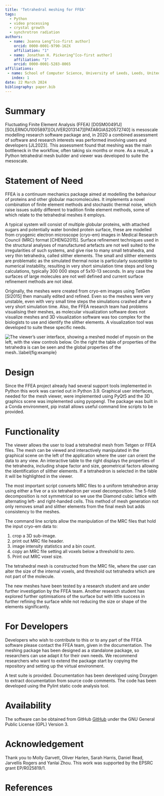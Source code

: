 ```yaml
---
title: 'Tetrahedral meshing for FFEA'
tags:
  - Python
  - video processing
  - crystal growth
  - synchrotron radiation
authors:
  - name: Joanna Leng^[co-first author]
    orcid: 0000-0001-9790-162X
    affiliation: "1"
  - name: Jonathan H. Pickering^[co-first author]
    affiliation: "1"
    orcid: 0000-0001-5283-8065
affiliations:
 - name: School of Computer Science, University of Leeds, Leeds, United Kingdom
   index: 1
date: 22 March 2024
bibliography: paper.bib
---
```


# Summary

Fluctuating Finite Element Analysis (FFEA) [D0SM00491J][SOLERNOU1005897][OLIVER2013147][PATARGIAS20572740] is mesoscale modelling research software package and, in 2020 a combined assessment of software and research interests was performed involving users and developers [JL2023].  This assessment found that meshing was the main bottleneck in the workflow, often taking six months or more. As a result, a Python tetrahedral mesh builder and viewer was developed to suite the mesoscale.

# Statement of Need

FFEA is a continuum mechanics package aimed at modelling the behaviour of proteins and other globular macromolecules. It implements a novel combination of finite element methods and stochastic thermal noise, which raise issues subtly different to tradition finite element methods, some of which relate to the tetrahedral meshes it employs.

A typical system will consist of multiple globular proteins, with attached sugars and potentially water bonded protein surface, these are modelled from cryogenic electron microscope (cryo-em) images in Medical Research Council (MRC) format [CHENG2015]. Surface refinement techniques used in the structural analyses of manufactured artefacts are not well suited to the irregularities of such systems, and give rise to many small tetrahedra, and very thin tetrahedra, called slither elements. The small and slither elements are problematic as the simulated thermal noise is particularly susceptible to numerical instability, resulting in very short simulation time steps and long calculations, typically 300 000 steps of 5x10-13 seconds. In any case the surfaces of large molecules are not well defined and current surface refinement methods are not ideal.

Originally, the meshes were created from cryo-em images using TetGen [SI2015] then manually edited and refined. Even so the meshes were very unstable, even with very small time steps the simulations crashed after a very short simulation time.  Also, the FFEA research team had problems visualising their meshes, as molecular visualization software does not visualize meshes and 3D visualization software was too complex for the biologists to use and identify the slither elements. A visualization tool was developed to suite these specific needs.

![The viewer’s user interface, showing a meshed model of myosin on the left, with the view controls below. On the right the table of properties of the tetrahedra is can be seen and the global properties of the mesh..\label{fig:example}](images/??)

# Design

Since the FFEA project already had several support tools implemented in Python this work was carried out in Python 3.9.  Graphical user interfaces, needed for the mesh viewer, were implemented using PyQt5 and the 3D graphics scene was implemented using pyopengl.  The package was built in a Conda environment, pip install allows useful command line scripts to be provided.

# Functionality

The viewer allows the user to load a tetrahedral mesh from Tetgen or FFEA files. The mesh can be viewed and interactively manipulated in the graphical scene on the left of the application where the user can orient the data to any view. An interactive table to the right displays the properties of the tetrahedra, including shape factor and size, geometrical factors allowing the identification of slither elements. If a tetrahedron is selected in the table it will be highlighted in the viewer.

The most important script converts MRC files to a uniform tetrahedron array using either a five or a six tetrahedron per voxel decomposition. The 5-fold decomposition is not symmetrical so we use the Diamond cubic lattice with alternating left- and right-handed cells. This method of mesh generation not only removes small and slither elements from the final mesh but adds consistency to the meshes.

The command line scripts allow the manipulation of the MRC files that hold the input cryo-em data to:

1. crop a 3D sub-image.
2. print out MRC file header.
3. image intensity statistics and a bin count.
4. copy an MRC file setting all voxels below a threshold to zero.
5. Print out MRC voxel size.

The tetrahedral mesh is constructed from the MRC file, where the user can alter the size of the internal voxels, and threshold out tetrahedra which are not part of the molecule.

The new meshes have been tested by a research student and are under further investigation by the FFEA team. Another research student has explored further optimisations of the surface but with little success in further refining the surface while not reducing the size or shape of the elements significantly.

# For Developers

Developers who wish to contribute to this or to any part of the FFEA software please contact the FFEA team, given in the documentation. The meshing package has been designed as a standalone package, so researchers can use adapt it for their own needs. We recommend researchers who want to extend the package start by copying the repository and setting up the virtual environment.

A test suite is provided. Documentation has been developed using Doxygen to extract documentation from source code comments. The code has been developed using the Pylint static code analysis tool.

# Availability

The software can be obtained from GitHub [GitHub](https://github.com/jonathanHuwP/tet_mesh_tools) under the GNU General Public License (GPL) Version 3.

# Acknowledgement

Thank you to Molly Garvett, Oliver Harlen, Sarah Harris, Daniel Read, Jarvellis Rogers and Yanlai Zhou. This work was supported by the EPSRC grant EP/R025819/1.

# References
